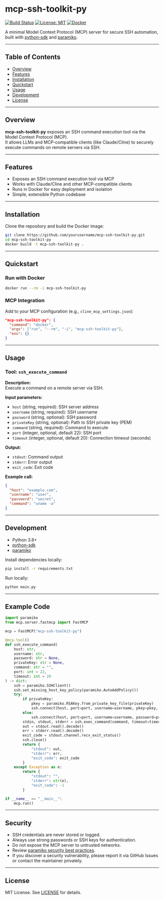 # mcp-ssh-toolkit-py

[![Build Status](https://img.shields.io/badge/build-passing-brightgreen)](https://github.com/yourusername/mcp-ssh-toolkit-py/actions)
[![License: MIT](https://img.shields.io/badge/License-MIT-yellow.svg)](LICENSE)
[![Docker](https://img.shields.io/badge/docker-ready-blue)](https://hub.docker.com/r/yourusername/mcp-ssh-toolkit-py)

A minimal Model Context Protocol (MCP) server for secure SSH automation, built with [python-sdk](https://github.com/modelcontextprotocol/python-sdk) and [paramiko](https://www.paramiko.org/).

---

## Table of Contents

- [Overview](#overview)
- [Features](#features)
- [Installation](#installation)
- [Quickstart](#quickstart)
- [Usage](#usage)
- [Development](#development)
- [License](#license)

---

## Overview

**mcp-ssh-toolkit-py** exposes an SSH command execution tool via the Model Context Protocol (MCP).  
It allows LLMs and MCP-compatible clients (like Claude/Cline) to securely execute commands on remote servers via SSH.

---

## Features

- Exposes an SSH command execution tool via MCP
- Works with Claude/Cline and other MCP-compatible clients
- Runs in Docker for easy deployment and isolation
- Simple, extensible Python codebase

---

## Installation

Clone the repository and build the Docker image:

```bash
git clone https://github.com/yourusername/mcp-ssh-toolkit-py.git
cd mcp-ssh-toolkit-py
docker build -t mcp-ssh-toolkit-py .
```

---

## Quickstart

### Run with Docker

```bash
docker run --rm -i mcp-ssh-toolkit-py
```

### MCP Integration

Add to your MCP configuration (e.g., `cline_mcp_settings.json`):

```json
"mcp-ssh-toolkit-py": {
  "command": "docker",
  "args": ["run", "--rm", "-i", "mcp-ssh-toolkit-py"],
  "env": {}
}
```

---

## Usage

### Tool: `ssh_execute_command`

**Description:**  
Execute a command on a remote server via SSH.

**Input parameters:**
- `host` (string, required): SSH server address
- `username` (string, required): SSH username
- `password` (string, optional): SSH password
- `privateKey` (string, optional): Path to SSH private key (PEM)
- `command` (string, required): Command to execute
- `port` (integer, optional, default 22): SSH port
- `timeout` (integer, optional, default 20): Connection timeout (seconds)

**Output:**
- `stdout`: Command output
- `stderr`: Error output
- `exit_code`: Exit code

**Example call:**
```json
{
  "host": "example.com",
  "username": "user",
  "password": "secret",
  "command": "uname -a"
}
```

---

## Development

- Python 3.8+
- [python-sdk](https://github.com/modelcontextprotocol/python-sdk)
- [paramiko](https://www.paramiko.org/)

Install dependencies locally:
```bash
pip install -r requirements.txt
```

Run locally:
```bash
python main.py
```

---

## Example Code

```python
import paramiko
from mcp.server.fastmcp import FastMCP

mcp = FastMCP("mcp-ssh-toolkit-py")

@mcp.tool()
def ssh_execute_command(
    host: str,
    username: str,
    password: str = None,
    privateKey: str = None,
    command: str = "",
    port: int = 22,
    timeout: int = 20
) -> dict:
    ssh = paramiko.SSHClient()
    ssh.set_missing_host_key_policy(paramiko.AutoAddPolicy())
    try:
        if privateKey:
            pkey = paramiko.RSAKey.from_private_key_file(privateKey)
            ssh.connect(host, port=port, username=username, pkey=pkey, timeout=timeout)
        else:
            ssh.connect(host, port=port, username=username, password=password, timeout=timeout)
        stdin, stdout, stderr = ssh.exec_command(command, timeout=timeout)
        out = stdout.read().decode()
        err = stderr.read().decode()
        exit_code = stdout.channel.recv_exit_status()
        ssh.close()
        return {
            "stdout": out,
            "stderr": err,
            "exit_code": exit_code
        }
    except Exception as e:
        return {
            "stdout": "",
            "stderr": str(e),
            "exit_code": -1
        }

if __name__ == "__main__":
    mcp.run()
```

---

## Security

- SSH credentials are never stored or logged.
- Always use strong passwords or SSH keys for authentication.
- Do not expose the MCP server to untrusted networks.
- Review [paramiko security best practices](https://www.paramiko.org/security.html).
- If you discover a security vulnerability, please report it via GitHub Issues or contact the maintainer privately.

---

## License

MIT License. See [LICENSE](LICENSE) for details.

